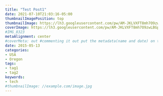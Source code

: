 ```yaml
---
title: "Test Post1"
date: 2021-07-10T21:03:16-05:00
thumbnailImagePosition: top
thumbnailImage: https://lh3.googleusercontent.com/pw/AM-JKLVXFT8mh7O9zwLBGpBpyR2va_iENMukJqH0fWlIY5QcXaXaLagWZXdxia4d15LHW7Mca_E7-wVFYZa_XauWXg7GfLKhdUiFZFhA285SKTzU6Z_3DAMAQoxfP3XkToeGWIx8hQ6trzNPhntP-pmqTyg=w400-h1000
coverImage: https://lh3.googleusercontent.com/pw/AM-JKLVXFT8mh7O9zwLBGpBpyR2va_iENMukJqH0fWlIY5QcXaXaLagWZXdxia4d15LHW7Mca_E7-wVFYZa_XauWXg7GfLKhdUiFZFhA285SKTzU6Z_3DAMAQoxfP3XkToeGWIx8hQ6trzNPhntP-pmqTyg=w1250-h937
#IMG_8323
metaAlignment: center
#coverMeta: out #commenting it out put the metadata(name and date) on the full image
date: 2015-05-13
categories:
- USA
- Oregon
tags:
- tag1
- tag2
keywords:
- tech
#thumbnailImage: //example.com/image.jpg
---
```


<!--more-->
